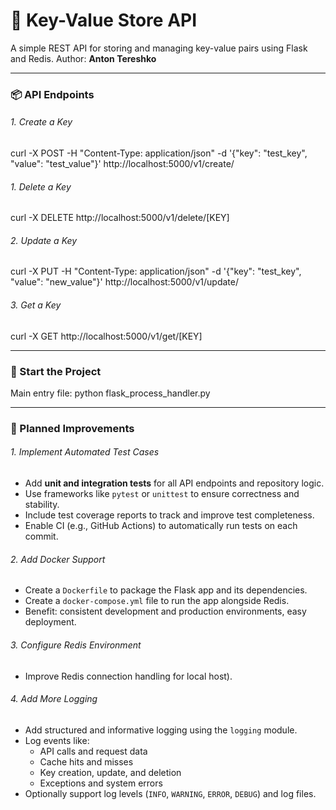 
# 🔐 Key-Value Store API

A simple REST API for storing and managing key-value pairs using Flask and Redis.
Author: **Anton Tereshko**

---

### 📦 API Endpoints

###### 1. Create a Key
curl -X POST -H "Content-Type: application/json"
-d '{"key": "test_key", "value": "test_value"}'
http://localhost:5000/v1/create/

###### 1. Delete a Key
curl -X DELETE http://localhost:5000/v1/delete/[KEY]

###### 2. Update a Key
curl -X PUT -H "Content-Type: application/json"
-d '{"key": "test_key", "value": "new_value"}'
http://localhost:5000/v1/update/

###### 3. Get a Key
curl -X GET http://localhost:5000/v1/get/[KEY]

---

### 🚀 Start the Project

Main entry file:
python flask_process_handler.py

---

### 🔧 Planned Improvements

###### 1. Implement Automated Test Cases

* Add **unit and integration tests** for all API endpoints and repository logic.
* Use frameworks like `pytest` or `unittest` to ensure correctness and stability.
* Include test coverage reports to track and improve test completeness.
* Enable CI (e.g., GitHub Actions) to automatically run tests on each commit.

###### 2. Add Docker Support

* Create a `Dockerfile` to package the Flask app and its dependencies.
* Create a `docker-compose.yml` file to run the app alongside Redis.
* Benefit: consistent development and production environments, easy deployment.

###### 3. Configure Redis Environment

* Improve Redis connection handling for local host).

###### 4. Add More Logging

* Add structured and informative logging using the `logging` module.
* Log events like:
  * API calls and request data
  * Cache hits and misses
  * Key creation, update, and deletion
  * Exceptions and system errors
* Optionally support log levels (`INFO`, `WARNING`, `ERROR`, `DEBUG`) and log files.
